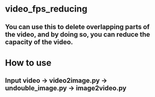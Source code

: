 # video_fps_reducing

## You can use this to delete overlapping parts of the video, and by doing so, you can reduce the capacity of the video.

# How to use

## Input video -> video2image.py -> undouble_image.py -> image2video.py
